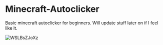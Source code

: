 # Minecraft-Autoclicker
Basic minecraft autoclicker for beginners. Will update stuff later on if I feel like it.


![WSLBsZJoXz](https://user-images.githubusercontent.com/71045814/173140909-86cd861f-74f5-4de2-9371-be6798deb016.png)
